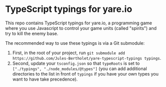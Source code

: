 # TypeScript typings for yare.io

This repo contains TypeScript typings for yare.io, a programming game where you use Javascript to control your game units (called "spirits") and try to kill the enemy base.

The recommended way to use these typings is via a Git submodule: 
1. First, in the root of your project, run `git submodule add https://github.com/Jules-Bertholet/yare-typescript-typings typings`. 
2. Second, update your `tsconfig.json` so that `typeRoots` is set to `["./typings", "./node_modules/@types"]` (you can add additional directories to the list in front of `typings` if you have your own types you want to have take precedence).
